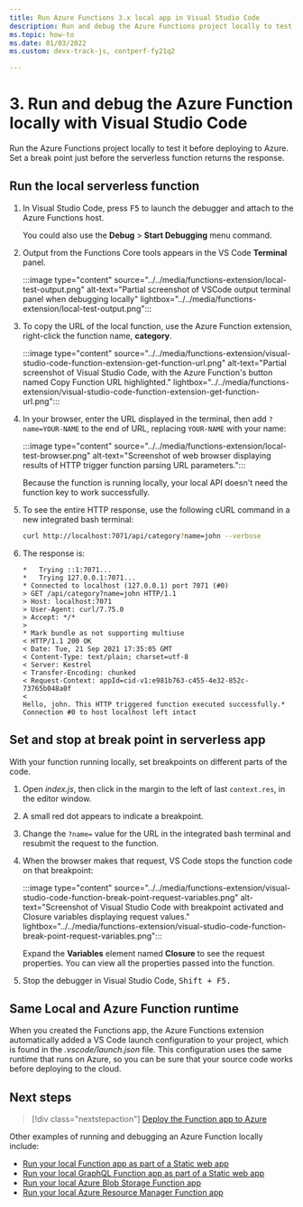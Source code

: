 ```yaml
---
title: Run Azure Functions 3.x local app in Visual Studio Code
description: Run and debug the Azure Functions project locally to test it before deploying to Azure. Set a break point just before the serverless function returns the response.
ms.topic: how-to
ms.date: 01/03/2022
ms.custom: devx-track-js, contperf-fy21q2

---
```


# 3. Run and debug the Azure Function locally with Visual Studio Code

Run the Azure Functions project locally to test it before deploying to Azure. Set a break point just before the serverless function returns the response. 

## Run the local serverless function

1. In Visual Studio Code, press <kbd>F5</kbd>  to launch the debugger and attach to the Azure Functions host. 

    You could also use the **Debug** > **Start Debugging** menu command.

1. Output from the Functions Core tools appears in the VS Code **Terminal** panel. 

    :::image type="content" source="../../media/functions-extension/local-test-output.png" alt-text="Partial screenshot of VSCode output terminal panel when debugging locally" lightbox="../../media/functions-extension/local-test-output.png":::

1. To copy the URL of the local function, use the Azure Function extension, right-click the function name, **category**.

    :::image type="content" source="../../media/functions-extension/visual-studio-code-function-extension-get-function-url.png" alt-text="Partial screenshot of Visual Studio Code, with the Azure Function's button named Copy Function URL highlighted." lightbox="../../media/functions-extension/visual-studio-code-function-extension-get-function-url.png":::

1. In your browser, enter the URL displayed in the terminal, then add `?name=YOUR-NAME` to the end of URL, replacing `YOUR-NAME` with your name:

    :::image type="content" source="../../media/functions-extension/local-test-browser.png" alt-text="Screenshot of web browser displaying results of HTTP trigger function parsing URL parameters.":::

    Because the function is running locally, your local API doesn't need the function key to work successfully.

1. To see the entire HTTP response, use the following cURL command in a new integrated bash terminal:

    ```bash
    curl http://localhost:7071/api/category?name=john --verbose
    ```

1. The response is:

    ```console
    *   Trying ::1:7071...
    *   Trying 127.0.0.1:7071...
    * Connected to localhost (127.0.0.1) port 7071 (#0)
    > GET /api/category?name=john HTTP/1.1
    > Host: localhost:7071
    > User-Agent: curl/7.75.0
    > Accept: */*
    >
    * Mark bundle as not supporting multiuse
    < HTTP/1.1 200 OK
    < Date: Tue, 21 Sep 2021 17:35:05 GMT
    < Content-Type: text/plain; charset=utf-8
    < Server: Kestrel
    < Transfer-Encoding: chunked
    < Request-Context: appId=cid-v1:e981b763-c455-4e32-852c-73765b048a0f
    <
    Hello, john. This HTTP triggered function executed successfully.* Connection #0 to host localhost left intact
    ```

## Set and stop at break point in serverless app

With your function running locally, set breakpoints on different parts of the code. 

1. Open *index.js*, then click in the margin to the left of last `context.res`, in the editor window. 
1. A small red dot appears to indicate a breakpoint. 
1. Change the `?name=` value for the URL in the integrated bash terminal and resubmit the request to the function. 
1. When the browser makes that request, VS Code stops the function code on that breakpoint:

    :::image type="content" source="../../media/functions-extension/visual-studio-code-function-break-point-request-variables.png" alt-text="Screenshot of Visual Studio Code with breakpoint activated and Closure variables displaying request values." lightbox="../../media/functions-extension/visual-studio-code-function-break-point-request-variables.png":::

    Expand the **Variables** element named **Closure** to see the request properties. You can view all the properties passed into the function.

1. Stop the debugger in Visual Studio Code, <kbd>Shift</kdb> + <kbd>F5</kbd>. 

## Same Local and Azure Function runtime 

When you created the Functions app, the Azure Functions extension automatically added a VS Code launch configuration to your project, which is found in the *.vscode/launch.json* file. This configuration uses the same runtime that runs on Azure, so you can be sure that your source code works before deploying to the cloud.

## Next steps

> [!div class="nextstepaction"]
> [Deploy the Function app to Azure](tutorial-vscode-serverless-node-deploy-hosting.md)

Other examples of running and debugging an Azure Function locally include:

* [Run your local Function app as part of a Static web app](../../how-to/with-web-app/static-web-app-with-swa-cli/connect-client-to-api.md#start-local-app-for-full-stack-app)
* [Run your local GraphQL Function app as part of a Static web app](../../how-to/with-web-app/graphql/static-web-app-graphql/local-development.md)
* [Run your local Azure Blob Storage Function app](../../how-to/with-web-app/azure-function-file-upload.md#run-the-local-function-with-local-storage-emulation)
* [Run your local Azure Resource Manager Function app](../../how-to/with-web-app/azure-function-resource-group-management/deploy-azure-function-with-visual-studio-code.md)
